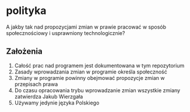 # polityka

A jakby tak nad propozycjami zmian w prawie pracować w sposób społecznościowy i usprawniony technologicznie?

## Założenia
1. Całość prac nad programem jest dokumentowana w tym repozytorium
2. Zasady wprowadzania zmian w programie określa społeczność
3. Zmiany w programie powinny obejmować propozycje zmian w przepisach prawa
4. Do czasu opracowania trybu wprowadzanie zmian wszystkie zmiany zatwierdza Jakub Wierzgała
5. Używamy jedynie języka Polskiego

